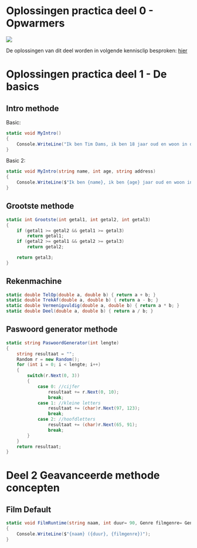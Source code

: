 
# Oplossingen practica deel 0 - Opwarmers

<!---NOBOOKSTART--->
![](../assets/movie.png)

De oplossingen van dit deel worden in volgende kennisclip besproken: [hier](https://ap.cloud.panopto.eu/Panopto/Pages/Viewer.aspx?id=7d5b4399-8c6c-4207-8e4d-a9af00b4ac58)
<!---NOBOOKEND--->

# Oplossingen practica deel 1 - De basics

## Intro methode

Basic:

```csharp
static void MyIntro()
{
    Console.WriteLine("Ik ben Tim Dams, ik ben 18 jaar oud en woon in de Lambrisseringsstraat 666");
}
```

Basic 2:

```csharp
static void MyIntro(string name, int age, string address)
{
    Console.WriteLine($"Ik ben {name}, ik ben {age} jaar oud en woon in de {address}");
}
```

## Grootste methode

```csharp
static int Grootste(int getal1, int getal2, int getal3)
{
    if (getal1 >= getal2 && getal1 >= getal3)
        return getal1;
    if (getal2 >= getal1 && getal2 >= getal3)
        return getal2;

    return getal3;
}
```

## Rekenmachine

```csharp
static double TelOp(double a, double b) { return a + b; }
static double TrekAf(double a, double b) { return a - b; }
static double Vermenigvuldig(double a, double b) { return a * b; }
static double Deel(double a, double b) { return a / b; }
```

## Paswoord generator methode

```csharp
static string PaswoordGenerator(int lengte)
{
    string resultaat = "";
    Random r = new Random();
    for (int i = 0; i < lengte; i++)
    {
        switch(r.Next(0, 3))
        {
            case 0: //cijfer
                resultaat += r.Next(0, 10);
                break;
            case 1: //kleine letters
                resultaat += (char)r.Next(97, 123);
                break;
            case 2: //hoofdletters
                resultaat += (char)r.Next(65, 91);
                break;
        }
    }
    return resultaat;
}
```

# Deel 2 Geavanceerde methode concepten

## Film Default

```csharp
static void FilmRuntime(string naam, int duur= 90, Genre filmgenre= Genre.Onbekend )
{
    Console.WriteLine($"{naam} ({duur}, {filmgenre})");
}
```
